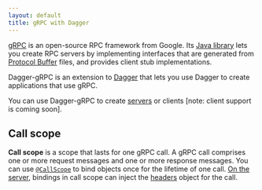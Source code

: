 ```yaml
---
layout: default
title: gRPC with Dagger
---
```


[gRPC] is an open-source RPC framework from Google. Its [Java
library][grpc-java] lets you create RPC servers by implementing interfaces that
are generated from [Protocol Buffer] files, and provides client stub
implementations.

Dagger-gRPC is an extension to [Dagger] that lets you use Dagger to create
applications that use gRPC.

You can use Dagger-gRPC to create [servers](servers.md) or clients [note: client
support is coming soon].

## Call scope

**Call scope** is a scope that lasts for one gRPC call. A gRPC call comprises
one or more request messages and one or more response messages. You can use
[`@CallScope`] to bind objects once for the lifetime of one call. [On the
server](servers#call-scope), bindings in call scope can inject the
[headers][`Metadata`] object for the call.

<!-- References -->

[`@CallScope`]: https://dagger.dev/api/latest/dagger/grpc/CallScope.html
[Dagger]: https://github.com/google/dagger
[grpc-java]: https://github.com/grpc/grpc-java
[gRPC]: http://www.grpc.io/
[`Metadata`]: https://github.com/grpc/grpc-java/blob/master/core/src/main/java/io/grpc/Metadata.java
[Protocol Buffer]: https://developers.google.com/protocol-buffers/docs/overview
[scopes]: https://docs.oracle.com/javaee/7/api/javax/inject/Scope.html
